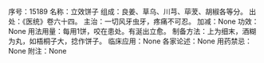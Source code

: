 序号：15189
名称：立效饼子
组成：良姜、草乌、川芎、荜茇、胡椒各等分。
出处：《医统》卷六十四。
主治：一切风牙虫牙，疼痛不可忍。
加减：None
功效：None
用法用量：每用1饼，咬在患处。有涎出立愈。
制备方法：上为细末，酒糊为丸，如梧桐子大，捻作饼子。
临床应用：None
各家论述：None
用药禁忌：None
附注：None
